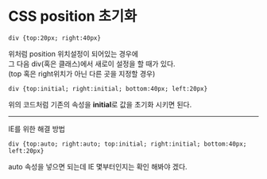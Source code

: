 # CSS position 초기화

~~~~
div {top:20px; right:40px}
~~~~

위처럼 position 위치설정이 되어있는 경우에  
그 다음 div(혹은 클래스)에서 새로이 설정을 할 때가 있다.  
(top 혹은 right위치가 아닌 다른 곳을 지정할 경우)  

~~~~
div {top:initial; right:initial; bottom:40px; left:20px}
~~~~

위의 코드처럼 기존의 속성을 **initial**로 값을 초기화 시키면 된다.  
  
---

IE를 위한 해결 방법

~~~~
div {top:auto; right:auto; top:initial; right:initial; bottom:40px; left:20px}
~~~~

auto 속성을 넣으면 되는데 IE 몇부터인지는 확인 해봐야 겠다.

